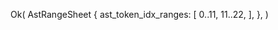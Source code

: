 Ok(
    AstRangeSheet {
        ast_token_idx_ranges: [
            0..11,
            11..22,
        ],
    },
)